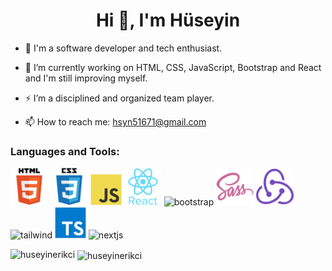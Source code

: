 
<h1 align="center">Hi 👋,   I'm Hüseyin</h1>

 - 🌱 I'm a software developer and tech enthusiast. 
 
 - 🔭 I’m currently working on HTML, CSS, JavaScript, Bootstrap and React and I'm still improving myself.
 
 - ⚡  I’m a disciplined and organized team player.

 - 📫 How to reach me: hsyn51671@gmail.com


<h3 align="left">Languages and Tools:</h3>

<div>
<img src="https://raw.githubusercontent.com/devicons/devicon/master/icons/html5/html5-original-wordmark.svg" alt="html5" width="60" height="60" /> 
<img src="https://raw.githubusercontent.com/devicons/devicon/master/icons/css3/css3-original-wordmark.svg" alt="css3" width="60" height="60" /> 
<img src="https://raw.githubusercontent.com/devicons/devicon/master/icons/javascript/javascript-original.svg" alt="javascript" width="50" height="50" />
<img src="https://raw.githubusercontent.com/devicons/devicon/master/icons/react/react-original-wordmark.svg" alt="react" width="60" height="60"/>
<img src="https://cdn.jsdelivr.net/gh/devicons/devicon@latest/icons/bootstrap/bootstrap-original-wordmark.svg" alt="bootstrap" width="60" height="60"/>
<img src="https://raw.githubusercontent.com/devicons/devicon/master/icons/sass/sass-original.svg" alt="sass" width="60" height="60"/>
<img src="https://raw.githubusercontent.com/devicons/devicon/master/icons/redux/redux-original.svg" alt="redux" width="60" height="60" />
<img src="https://www.vectorlogo.zone/logos/tailwindcss/tailwindcss-icon.svg" alt="tailwind" width="60" height="60" />
<img src="https://raw.githubusercontent.com/devicons/devicon/master/icons/typescript/typescript-original.svg" alt="typescript" width="50" height="50"/>
<img src="https://camo.githubusercontent.com/27e75a4b2c4b0c6603e8975fef6d87b36ae1ea5bca6036a8b16a4897f4ae4769/68747470733a2f2f696d672e736869656c64732e696f2f62616467652f4e6578742e6a732d3030303030302e7376673f7374796c653d666f722d7468652d6261646765266c6f676f3d6e657874646f746a73266c6f676f436f6c6f723d7768697465" alt="nextjs" width="100" height="50"/>

</div>
<!-- #-->
<div>
<p><img align="left" src="https://github-readme-stats.vercel.app/api/top-langs?username=huseyinerikci&show_icons=true&locale=en&layout=compact" alt="huseyinerikci" /></p>

<p>&nbsp;<img align="center" src="https://github-readme-stats.vercel.app/api?username=huseyinerikci&show_icons=true&locale=en" alt="huseyinerikci" /></p>
</div>
<!-- <div align="center"> <img src="https://profile-counter.glitch.me/huseyinerikci/count.svg?" /> </div>-->
